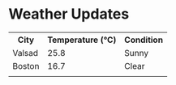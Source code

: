 # Weather Updates

<!-- WEATHER-UPDATE-START -->
<table><tr><th>City</th><th>Temperature (°C)</th><th>Condition</th></tr><tr><td>Valsad</td><td>25.8</td><td>Sunny</td></tr><tr><td>Boston</td><td>16.7</td><td>Clear</td></tr><tr><td></td><td></td><td></td></tr></table>
<!-- WEATHER-UPDATE-END -->
